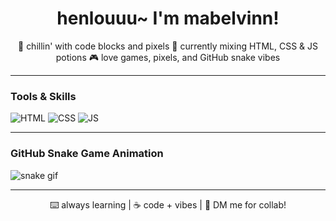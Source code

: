 <h1 align="center">henlouuu~ I'm mabelvinn!</h1>

<p align="center">
  🧊 chillin' with code blocks and pixels  
  🧪 currently mixing HTML, CSS & JS potions  
  🎮 love games, pixels, and GitHub snake vibes  
</p>

---

### Tools & Skills
![HTML](https://img.shields.io/badge/html-E44D26?style=for-the-badge&logo=html5&logoColor=fff)
![CSS](https://img.shields.io/badge/css-1572B6?style=for-the-badge&logo=css3&logoColor=fff)
![JS](https://img.shields.io/badge/javascript-F7DF1E?style=for-the-badge&logo=javascript&logoColor=000)

---

### GitHub Snake Game Animation

![snake gif](https://github.com/mabelvinn/mabelvinn/blob/output/github-contribution-grid-snake.svg)

---

<p align="center">
  ⌨️ always learning | ☕ code + vibes | 💬 DM me for collab!
</p>
<!---
mabelvinn/mabelvinn is a ✨ special ✨ repository because its `README.md` (this file) appears on your GitHub profile.
You can click the Preview link to take a look at your changes.
--->
